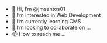 - 👋 Hi, I’m @jmsantos01
- 👀 I’m interested in Web Development 
- 🌱 I’m currently learning CMS 
- 💞️ I’m looking to collaborate on ...
- 📫 How to reach me ...

<!---
jmsantos01/jmsantos01 is a ✨ special ✨ repository because its `README.md` (this file) appears on your GitHub profile.
You can click the Preview link to take a look at your changes.
--->
